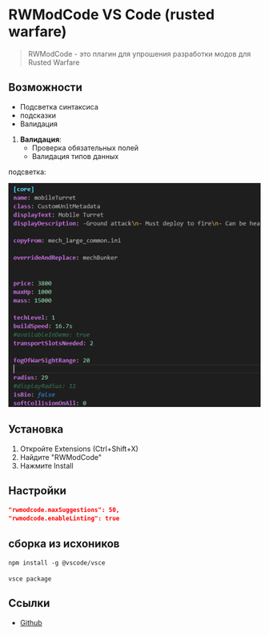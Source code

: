 # RWModCode VS Code (rusted warfare)


>RWModCode - это плагин для упрошения разработки модов для Rusted Warfare

## Возможности

- Подсветка синтаксиса
- подсказки
- Валидация

1. **Валидация**:
   - Проверка обязательных полей
   - Валидация типов данных

подсветка:

![noimg](images/premer.png)

## Установка

1. Откройте Extensions (Ctrl+Shift+X)
2. Найдите "RWModCode"
3. Нажмите Install

## Настройки

```json
"rwmodcode.maxSuggestions": 50,
"rwmodcode.enableLinting": true
```

## сборка из исхоников

```
npm install -g @vscode/vsce

vsce package 
```

## Ссылки
- [Github](https://github.com/xHak2215/RWmodCode)
